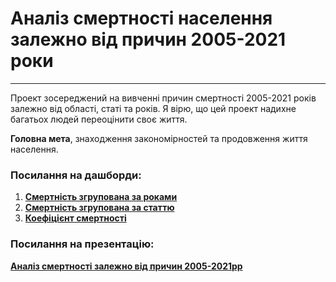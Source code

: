 # Аналіз смертності населення залежно від причин 2005-2021 роки
____________

Проект зосереджений на вивченні причин смертності 2005-2021 років залежно від області, статі та років. Я вірю, що цей проект надихне багатьох людей переоцінити своє життя.

**Головна мета**, знаходження закономірностей та продовження життя населення. 

### Посилання на дашборди: 
1. **[Смертність згрупована за роками](https://public.tableau.com/views/2005-2021/sheet4?:language=en-US&:sid=&:display_count=n&:origin=viz_share_link)**
2. **[Смертність згрупована за статтю](https://public.tableau.com/views/2005-2021/sheet8?:language=en-US&:sid=&:display_count=n&:origin=viz_share_link)**
3. **[Коефіцієнт смертності](https://public.tableau.com/views/2005-2021/sheet11?:language=en-US&:sid=&:display_count=n&:origin=viz_share_link)**

### Посилання на презентацію:
**[Аналіз смертності залежно від причин 2005-2021рр](https://docs.google.com/presentation/d/1bFmqraHM5NPg4Qw5MCCvZbLL9ZT3rECAcZWJMhnUi8E/edit?usp=sharing)**